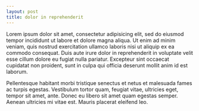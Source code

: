 ```yaml
---
layout: post
title: dolor in reprehenderit
---
```


Lorem ipsum dolor sit amet, consectetur adipisicing elit, sed do eiusmod
tempor incididunt ut labore et dolore magna aliqua. Ut enim ad minim veniam,
quis nostrud exercitation ullamco laboris nisi ut aliquip ex ea commodo
consequat. Duis aute irure dolor in reprehenderit in voluptate velit esse
cillum dolore eu fugiat nulla pariatur. Excepteur sint occaecat cupidatat non
proident, sunt in culpa qui officia deserunt mollit anim id est laborum.

Pellentesque habitant morbi tristique senectus et netus et malesuada fames
ac turpis egestas. Vestibulum tortor quam, feugiat vitae, ultricies eget,
tempor sit amet, ante. Donec eu libero sit amet quam egestas semper. Aenean
ultricies mi vitae est. Mauris placerat eleifend leo.